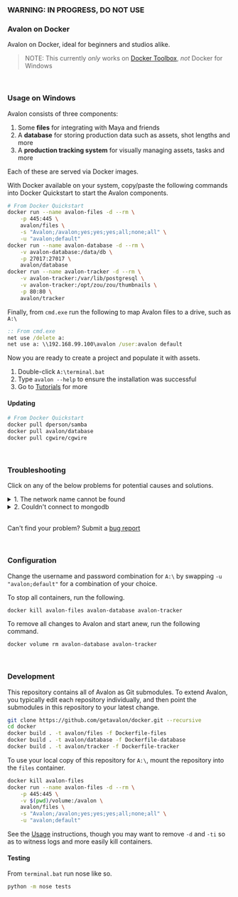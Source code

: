 ### WARNING: IN PROGRESS, DO NOT USE

### Avalon on Docker

Avalon on Docker, ideal for beginners and studios alike.

> NOTE: This currently *only* works on [Docker Toolbox](https://github.com/docker/toolbox#installation-and-documentation), *not* Docker for Windows

<br>

### Usage on Windows

Avalon consists of three components:

1. Some **files** for integrating with Maya and friends
2. A **database** for storing production data such as assets, shot lengths and more
3. A **production tracking system** for visually managing assets, tasks and more

Each of these are served via Docker images.

With Docker available on your system, copy/paste the following commands into Docker Quickstart to start the Avalon components.

```bash
# From Docker Quickstart
docker run --name avalon-files -d --rm \
    -p 445:445 \
    avalon/files \
    -s "Avalon;/avalon;yes;yes;yes;all;none;all" \
    -u "avalon;default"
docker run --name avalon-database -d --rm \
    -v avalon-database:/data/db \
    -p 27017:27017 \
    avalon/database
docker run --name avalon-tracker -d --rm \
    -v avalon-tracker:/var/lib/postgresql \
    -v avalon-tracker:/opt/zou/zou/thumbnails \
    -p 80:80 \
    avalon/tracker
```

Finally, from `cmd.exe` run the following to map Avalon files to a drive, such as `A:\`

```cmd
:: From cmd.exe
net use /delete a:
net use a: \\192.168.99.100\avalon /user:avalon default
```

Now you are ready to create a project and populate it with assets.

1. Double-click `A:\terminal.bat`
2. Type `avalon --help` to ensure the installation was successful
3. Go to [Tutorials](https://getavalon.github.io/2.0/tutorials/) for more

#### Updating

```bash
# From Docker Quickstart
docker pull dperson/samba
docker pull avalon/database
docker pull cgwire/cgwire
```

<br>

### Troubleshooting

Click on any of the below problems for potential causes and solutions.

<details>
 <summary>1. The network name cannot be found</summary>
  <br>
  <ul>
    <li>On Windows and OSX, find your IP via <code>docker-machine ip</code></li>
    <li>On Linux, exclude mapping of ports to the host and access the container IP directly</li>
    <li>If you encounter <code>The network name cannot be found</code> ensure you run the above in <code>cmd.exe</code> and not <code>Docker Quickstart</code>, <code>bash</code> or <code>MSYS2</code> etc.</li>
  </ul>
</details>

<details>
    <summary>2. Couldn't connect to mongodb</summary>
    <br>
    If you are having trouble running <code>avalon</code> due to not being able to connect with the database, odds are the Windows firewall is preventing the two from speaking.<br>
    <br>
    Run the following snippet from a <code>cmd.exe</code> with administrator privileges.
    <br>
    <pre>netsh advfirewall firewall add rule name="Avalon Database" dir=in action=allow protocol=TCP localport=27017
    </pre>
</details>

<br>

Can't find your problem? Submit a [bug report](../../issues)

<br>

### Configuration

Change the username and password combination for `A:\` by swapping `-u "avalon;default"` for a combination of your choice.

To stop all containers, run the following.

```bash
docker kill avalon-files avalon-database avalon-tracker
```

To remove all changes to Avalon and start anew, run the following command.

```bash
docker volume rm avalon-database avalon-tracker
```

<br>

### Development

This repository contains all of Avalon as Git submodules. To extend Avalon, you typically edit each repository individually, and then point the submodules in this repository to your latest change.

```bash
git clone https://github.com/getavalon/docker.git --recursive
cd docker
docker build . -t avalon/files -f Dockerfile-files
docker build . -t avalon/database -f Dockerfile-database
docker build . -t avalon/tracker -f Dockerfile-tracker
```

To use your local copy of this repository for `A:\`, mount the repository into the `files` container.

```bash
docker kill avalon-files
docker run --name avalon-files -d --rm \
    -p 445:445 \
    -v $(pwd)/volume:/avalon \
    avalon/files \
    -s "Avalon;/avalon;yes;yes;yes;all;none;all" \
    -u "avalon;default"
```

See the [Usage](#usage) instructions, though you may want to remove `-d` and `-ti` so as to witness logs and more easily kill containers.

#### Testing

From `terminal.bat` run nose like so.

```bash
python -m nose tests
```
